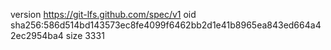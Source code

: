 version https://git-lfs.github.com/spec/v1
oid sha256:586d514bd143573ec8fe4099f6462bb2d1e41b8965ea843ed664a42ec2954ba4
size 3331
